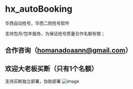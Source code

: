 # hx_autoBooking
华西自动抢号，华西二院抢号软件

支持包月/包年服务，为保证抢号质量合作名额有限；


## 合作咨询（homanadoaann@gmail.com）
## 欢迎大老板买断（只有1个名额）
支持买断独立部署，协助部署
![image](https://github.com/user-attachments/assets/e449843e-4ad5-4b99-bf20-6f78fc1434c7)

